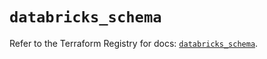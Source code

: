 # `databricks_schema`

Refer to the Terraform Registry for docs: [`databricks_schema`](https://registry.terraform.io/providers/databricks/databricks/1.36.0/docs/resources/schema).

